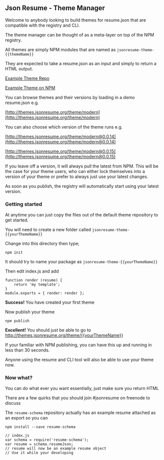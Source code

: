 
## Json Resume - Theme Manager

Welcome to anybody looking to build themes for resume.json that are compatible with the registry and CLI. 

The theme manager can be thought of as a meta-layer on top of the NPM registry.

All themes are simply NPM modules that are named as `jsonresume-theme-{{themeName}}`

They are expected to take a resume.json as an input and simply to return a HTML output.

[Example Theme Repo](https://github.com/jsonresume/jsonresume-theme-modern)

[Example Theme on NPM](https://www.npmjs.org/package/jsonresume-theme-modern)

You can browse themes and their versions by loading in a demo resume.json e.g.

[http://themes.jsonresume.org/theme/modern](http://themes.jsonresume.org/theme/modern)

You can also choose which version of the theme runs e.g.

[http://themes.jsonresume.org/theme/modern@0.0.14](http://themes.jsonresume.org/theme/modern@0.0.14)

[http://themes.jsonresume.org/theme/modern@0.0.15](http://themes.jsonresume.org/theme/modern@0.0.15)

If you leave off a version, it will always pull the latest from NPM. This will be the case for your theme users, who can either lock themselves into a version of your theme or prefer to always just use your latest changes.

As soon as you publish, the registry will automatically start using your latest version.

### Getting started

At anytime you can just copy the files out of the default theme repository to get started.

You will need to create a new folder called `jsonresume-theme-{{yourThemeName}}`

Change into this directory then type;

```
npm init
```

It should try to name your package as `jsonresume-theme-{{yourThemeName}}`

Then edit index.js and add
```
function render (resume) {
	return 'my template';
}
module.exports = { render: render };

```

**Success!** You have created your first theme

Now publish your theme

```
npm publish
```

**Excellent!** You should just be able to go to http://themes.jsonresume.org/theme/{{yourThemeName}}

If your familiar with NPM publishing, you can have this up and running in less than 30 seconds.

Anyone using the resume and CLI tool will also be able to use your theme now.

### Now what?

You can do what ever you want essentially, just make sure you return HTML

There are a few quirks that you should join #jsonresume on freenode to discuss

The `resume-schema` repository actually has an example resume attached as an export so you can

```
npm install --save resume-schema

// index.js
var schema = require('resume-schema');
var resume = schema.resumeJson; 
// resume will now be an example resume object
// Use it while your developing
```






